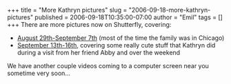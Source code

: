 +++
title = "More Kathryn pictures"
slug = "2006-09-18-more-kathryn-pictures"
published = 2006-09-18T10:35:00-07:00
author = "Emil"
tags = []
+++
There are more pictures now on Shutterfly, covering:  

-   [August 29th-September
    7th](http://kathrynmarie.shutterfly.com/action/pictures?a=67b0de21b33d99f6c4b3)
    (most of the time the family was in Chicago)
-   [September
    13th-16th](http://kathrynmarie.shutterfly.com/action/pictures?a=67b0de21b33d8f8445fa),
    covering some really cute stuff that Kathryn did during a visit from
    her friend Abby and over the weekend

We have another couple videos coming to a computer screen near you
sometime very soon...
